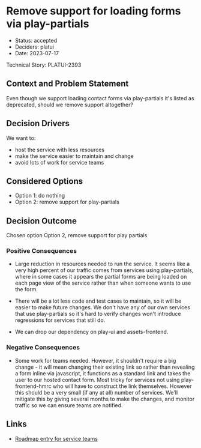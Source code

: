 # Remove support for loading forms via play-partials

* Status: accepted
* Deciders: platui
* Date: 2023-07-17

Technical Story: PLATUI-2393

## Context and Problem Statement

Even though we support loading contact forms via play-partials it's listed as deprecated, should we remove support
altogether?

## Decision Drivers

We want to:

* host the service with less resources
* make the service easier to maintain and change
* avoid lots of work for service teams

## Considered Options

* Option 1: do nothing
* Option 2: remove support for play-partials

## Decision Outcome

Chosen option Option 2, remove support for play partials

### Positive Consequences

* Large reduction in resources needed to run the service. It seems like a very high percent of our traffic comes from
  services using play-partials, where in some cases it appears the partial forms are being loaded on each page view of
  the service rather than when someone wants to use the form.

* There will be a lot less code and test cases to maintain, so it will be easier to make future changes. We don't have
  any of our own services that use play-partials so it's hard to verify changes won't introduce regressions for services
  that still do.

* We can drop our dependency on play-ui and assets-frontend.

### Negative Consequences

* Some work for teams needed. However, it shouldn't require a big change - it will mean changing their existing link so
  rather than revealing a form inline via javascript, it functions as a standard link and takes the user to our hosted
  contact form. Most tricky for services not using play-frontend-hmrc who will have to construct the link themselves.
  However this should be a very small (if any at all) number of services. We'll mitigate this by giving several months
  to make the changes, and monitor traffic so we can ensure teams are notified.

## Links

* [Roadmap entry for service teams](../roadmap/removing-ability-to-load-contact-forms-via-play-partials.md)
